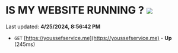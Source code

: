 # IS MY WEBSITE RUNNING ? [![](https://img.shields.io/static/v1?label=Sponsor&message=%E2%9D%A4&logo=GitHub&color=%23fe8e86)](https://github.com/sponsors/<username>)

Last updated: **4/25/2024, 8:56:42 PM**

- `GET` [https://youssefservice.me](https://youssefservice.me) - **Up** (245ms)
